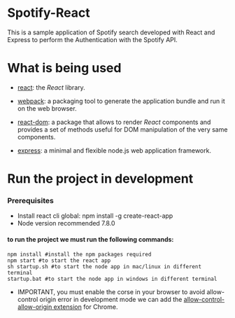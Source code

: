 # Spotify-React

This is a sample application of Spotify search developed with React and Express to perform the Authentication
with the Spotify API.

# What is being used


- [react](https://github.com/facebook/react): the *React* library.

- [webpack](https://github.com/webpack/webpack): a packaging tool to generate the application bundle and run it on the 
web browser.
- [react-dom](https://www.npmjs.com/package/react-dom): a package that allows to render *React* components and provides
 a set of methods useful for DOM manipulation of the very same components.
 
- [express](https://github.com/expressjs/express): a minimal and flexible node.js web application framework.
 

# Run the project in development

### Prerequisites 
* Install react cli global: npm install -g create-react-app
* Node version recommended 7.8.0



#### to run the project we must run the following commands:
    
    npm install #install the npm packages required
    npm start #to start the react app
    sh startup.sh #to start the node app in mac/linux in different terminal
    startup.bat #to start the node app in windows in different terminal
    
    

* IMPORTANT, you must enable the corse in your browser to avoid allow-control origin error in development mode
we can add the [allow-control-allow-origin extension](https://chrome.google.com/webstore/detail/allow-control-allow-origi/nlfbmbojpeacfghkpbjhddihlkkiljbi)
for Chrome.
    
    
       



# 
